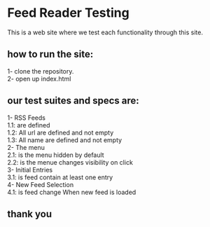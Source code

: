 # Feed Reader Testing 

This is a web site where we test each functionality through this site.


## how to run the site:
1- clone the repository.     
2- open up index.html

## our test suites and specs are:
1- RSS Feeds    
      1.1: are defined    
      1.2: All url are defined and not empty     
      1.3: All name are defined and not empty    
2- The menu    
      2.1: is the menu hidden by default      
      2.2: is the menue changes visibility on click     
3- Initial Entries     
      3.1: is feed contain at least one entry     
4- New Feed Selection    
      4.1: is feed change When new feed is loaded   



## thank you 
